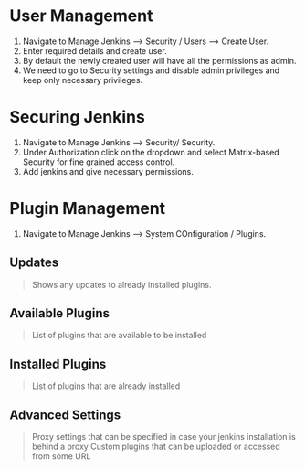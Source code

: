 # User Management

1. Navigate to Manage Jenkins --> Security / Users --> Create User.
2. Enter required details and create user.
3. By default the  newly created user will have all the permissions as admin.
4. We need to go to Security settings and disable admin privileges and keep only necessary privileges.

# Securing Jenkins
1. Navigate to Manage Jenkins --> Security/ Security.
2. Under Authorization click on the dropdown and select Matrix-based Security for fine grained access control.
3. Add jenkins and give necessary permissions.

# Plugin Management
1. Navigate to Manage Jenkins --> System COnfiguration / Plugins.

## Updates
> Shows any updates to already installed plugins.

## Available Plugins
> List of plugins that are available to be installed

## Installed Plugins
> List of plugins that are already installed

## Advanced Settings
> Proxy settings that can be specified in case your jenkins installation is behind a proxy
> Custom plugins that can be uploaded or accessed from some URL